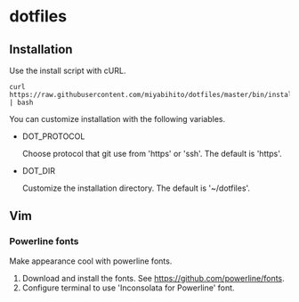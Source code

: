 # dotfiles
## Installation
Use the install script with cURL.

    curl https://raw.githubusercontent.com/miyabihito/dotfiles/master/bin/install.sh | bash

You can customize installation with the following variables.
- DOT_PROTOCOL

    Choose protocol that git use from 'https' or 'ssh'. The default is 'https'.

- DOT_DIR

    Customize the installation directory. The default is '~/dotfiles'.

## Vim
### Powerline fonts
Make appearance cool with powerline fonts.

1. Download and install the fonts. See <https://github.com/powerline/fonts>.
2. Configure terminal to use 'Inconsolata for Powerline' font.
